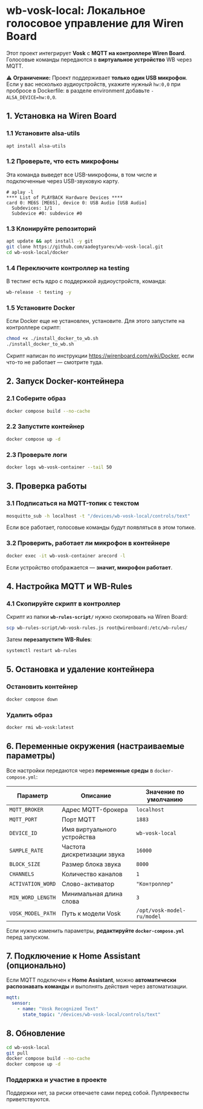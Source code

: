 # wb-vosk-local: Локальное голосовое управление для Wiren Board

Этот проект интегрирует **Vosk** с **MQTT на контроллере Wiren Board**.
Голосовые команды передаются в **виртуальное устройство** WB через MQTT.

⚠ **Ограничение:** Проект поддерживает **только один USB микрофон**. Если у вас несколько аудиоустройств, укажите нужный `hw:0,0` при пробросе в Dockerfile: в разделе environment добавьте `- ALSA_DEVICE=hw:0,0`.

## 1. Установка на Wiren Board

### 1.1 Установите alsa-utils
```bash
apt install alsa-utils
```

### 1.2 Проверьте, что есть микрофоны
Эта команда выведет все USB-микрофоны, в том числе и подключенные через USB-звуковую карту.
```console
# aplay -l
**** List of PLAYBACK Hardware Devices ****
card 0: ME6S [ME6S], device 0: USB Audio [USB Audio]
  Subdevices: 1/1
  Subdevice #0: subdevice #0

```

### 1.3 Клонируйте репозиторий
```bash
apt update && apt install -y git
git clone https://github.com/aadegtyarev/wb-vosk-local.git
cd wb-vosk-local/docker
```

### 1.4 Переключите контроллер на testing

В тестинг есть ядро с поддержкой аудиоустройств, команда:
```bash
wb-release -t testing -y
```

### 1.5 Установите Docker
Если Docker еще не установлен, установите. Для этого запустите на контроллере скрипт:

```bash
chmod +x ./install_docker_to_wb.sh
./install_docker_to_wb.sh
```

Скрипт написан по инструкции https://wirenboard.com/wiki/Docker, если что-то не работает — смотрите туда.

## 2. Запуск Docker-контейнера

### 2.1 Соберите образ
```bash
docker compose build --no-cache
```

### 2.2 Запустите контейнер
```bash
docker compose up -d
```

### 2.3 Проверьте логи
```bash
docker logs wb-vosk-container --tail 50
```

## 3. Проверка работы
### 3.1 Подписаться на MQTT-топик с текстом
```bash
mosquitto_sub -h localhost -t "/devices/wb-vosk-local/controls/text"
```
Если все работает, голосовые команды будут появляться в этом топике.

### 3.2 Проверить, работает ли микрофон в контейнере
```bash
docker exec -it wb-vosk-container arecord -l
```
Если устройство отображается — **значит, микрофон работает**.

## 4. Настройка MQTT и WB-Rules
### 4.1 Скопируйте скрипт в контроллер
Скрипт из папки **`wb-rules-script/`** нужно скопировать на Wiren Board:
```bash
scp wb-rules-script/wb-vosk-rules.js root@wirenboard:/etc/wb-rules/
```
Затем **перезапустите WB-Rules**:
```bash
systemctl restart wb-rules
```

## 5. Остановка и удаление контейнера
### Остановить контейнер
```bash
docker compose down
```
### Удалить образ
```bash
docker rmi wb-vosk:latest
```

## 6. Переменные окружения (настраиваемые параметры)
Все настройки передаются через **переменные среды** в `docker-compose.yml`:

| Параметр          | Описание                           | Значение по умолчанию |
|-------------------|---------------------------------|-----------------------|
| `MQTT_BROKER`    | Адрес MQTT-брокера             | `localhost`          |
| `MQTT_PORT`      | Порт MQTT                      | `1883`               |
| `DEVICE_ID`      | Имя виртуального устройства    | `wb-vosk-local`      |
| `SAMPLE_RATE`    | Частота дискретизации звука    | `16000`              |
| `BLOCK_SIZE`     | Размер блока звука             | `8000`               |
| `CHANNELS`       | Количество каналов             | `1`                  |
| `ACTIVATION_WORD`| Слово-активатор                | `"Контроллер"`       |
| `MIN_WORD_LENGTH`| Минимальная длина слова       | `3`                  |
| `VOSK_MODEL_PATH`| Путь к модели Vosk            | `/opt/vosk-model-ru/model` |

Если нужно изменить параметры, **редактируйте `docker-compose.yml`** перед запуском.

## 7. Подключение к Home Assistant (опционально)
Если MQTT подключен к **Home Assistant**, можно **автоматически распознавать команды** и выполнять действия через автоматизации.

```yaml
mqtt:
  sensor:
    - name: "Vosk Recognized Text"
      state_topic: "/devices/wb-vosk-local/controls/text"
```

## 8. Обновление
```bash
cd wb-vosk-local
git pull
docker compose build --no-cache
docker compose up -d
```

### Поддержка и участие в проекте
Поддержки нет, за риски отвечаете сами перед собой. Пуллреквесты приветствуются.


